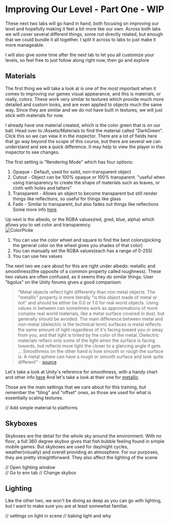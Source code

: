 # Improving Our Level - Part One - WIP
These next two labs will go hand in hand, both focusing on improving our level and hopefully making it feel a bit more like our own. Across both labs we will cover several different things, some not directly related, but enough that we could bundle it all together. I split it across to labs to just make it more manageable.

I will also give some time after the next lab to let you all customize your levels, so feel free to just follow along right now, then go and explore

## Materials
The first thing we will take a look at is one of the most important when it comes to improving our games visual appearance, and this is materials, or really, colors. These work very similar to textures which provide much more detailed and custom looks, and are even applied to objects much the same way. Since they are similar and we do not have built in textures, we will just stick with materials for now.

I already have one material created, which is the color green that is on our ball. Head over to /Assets/Materials to find the material called "DarkGreen". Click this so we can view it in the inspector. There are a lot of fields here that go way beyond the scope of this course, but there are several we can understand and see a quick difference. It may help to view the player in the inspector to see changes.

The first setting is "Rendering Mode" which has four options:
1. Opaque - Default, used for solid, non-transparent object
2. Cutout - Object can be 100% opaque or 100% transparent. "useful when using transparency to create the shape of materials such as leaves, or cloth with holes and tatters"
3. Transparent - Allows an object to become transparent but still render things like reflections, so useful for things like glass
4. Fade - Similar to transparent, but also fades out things  like reflections
Some more info [here](https://docs.unity3d.com/Manual/StandardShaderMaterialParameterRenderingMode.html)

Up next is the albedo, or the RGBA values(red, gred, blue, alpha) which allows you to set color and transparency.  
![ColorPicke](https://github.com/mbeale0/Unity-Intro-Project/assets/74221606/b0b6ee09-2998-4f47-be1c-7c618535ffed)

1. You can use the color wheel and square to find the best colors(picking the general color on the wheel gives you shades of that color)
2. You can manually set the RGBA values(each has a range of 0-255)
3. You can use hex values

The next two we care about for this are right under albedo: metallic and smoothness(the opposite of a common property called roughness). These two values are often confused, as it seems they do similar things. User "bgolus" on the Unity forums gives a good comparison:  
> "Metal objects reflect light differently than non metal objects. The "metallic" property is more literally "is this object made of metal or not" and should be either be 0.0 or 1.0 for real world objects. 
  Using values in between can sometimes work as approximations of more complex real world materials, like a metal surface covered in dust, but generally should be avoided. 
  The main difference between metal and non-metal (dielectric is the technical term) surfaces is metal reflects the same amount of light regardless of it's facing toward you or away from you,
 and that light is tinted by the color of the metal. Dielectric materials reflect only some of the light when the surface is facing towards, but reflects more light the closer to a glancing angle it gets.
  ...
  Smoothness on the other hand is how smooth or rough the surface is. A metal sphere can have a rough or smooth surface and look quite different" - [source](https://forum.unity.com/threads/metallic-v-smoothness.524704/)

Let's take a look at Unity's reference for smoothness, with a handy chart and other info [here](https://docs.unity3d.com/Manual/StandardShaderMaterialParameterSmoothness.html#:~:text=A%20range%20of%20smoothness%20values%20from%200%20to%201) 
And let's take a look at their one for [metallic](https://docs.unity3d.com/Manual/StandardShaderMaterialParameterMetallic.html#:~:text=a%20surface%20is.-,Metallic%20Property,-The%20Metallic%20Property)

Those are the main settings that we care about for this training, but remember the "tiling" and "offset" ones, as those are used for what is essentially scaling textures.

// Add simple material to platforms

## Skyboxes
Skyboxes are the detail for the whole sky around the environment. With no floor, a full 360 degree skybox gives that fish bubble feeling found in simple mobile games. But skyboxes are used for day/night cycles, weather(visually) and overall providing an atmosphere. For our purposes, they are pretty straightforward. They also affect the lighting of the scene

// Open lighting window  
  // Go to env tab
  // Change skybox
  
## Lighting
Like the other two, we won't be diving as deep as you can go with lighting, but I want to make sure you are at least somewhat familiar.

// settings on light in scene
// baking light and why

